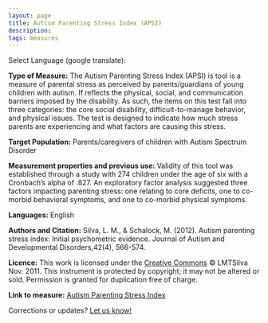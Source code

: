 ```yaml
---
layout: page
title: Autism Parenting Stress Index (APSI)
description:
tags: measures
---
```


Select Language (google translate):  

<div id="google_translate_element"></div><script type="text/javascript">
function googleTranslateElementInit() {
  new google.translate.TranslateElement({pageLanguage: 'en', layout: google.translate.TranslateElement.InlineLayout.SIMPLE, gaTrack: true, gaId: 'UA-64320648-1'}, 'google_translate_element');
}
</script><script type="text/javascript" src="//translate.google.com/translate_a/element.js?cb=googleTranslateElementInit"></script>  

**Type of Measure:** The Autism Parenting Stress Index (APSI) is tool is a measure of parental stress as perceived by parents/guardians of young children with autism. If reflects the physical, social, and communication barriers imposed by the disability. As such, the items on this test fall into three categories: the core social disability, difficult-to-manage behavior, and physical issues. The test is designed to indicate how much stress parents are experiencing and what factors are causing this stress.

**Target Population:** Parents/caregivers of children with Autism Spectrum Disorder

**Measurement properties and previous use:** Validity of this tool was established through a study with 274 children under the age of six with a Cronbach’s alpha of .827. An exploratory factor analysis suggested three factors impacting parenting stress: one relating to core deficits, one to co-morbid behavioral symptoms, and one to co-morbid physical symptoms. 

**Languages:** English

**Authors and Citation:** Silva, L. M., & Schalock, M. (2012). Autism parenting stress index: Initial psychometric evidence. Journal of Autism and Developmental Disorders,42(4), 566-574.

**Licence:** This work is licensed under the [Creative Commons](http://creativecommons.org/licenses/by-nc-nd/3.0/) © LMTSilva Nov. 2011. This instrument is protected by copyright; it may not be altered or sold. Permission is granted for duplication free of charge.

**Link to measure:** [Autism Parenting Stress Index](http://www.midss.org/sites/default/files/_parent_stress_index_with_instructions_-_11-28-11.pdf)

Corrections or updates? [Let us know!](http://disabilitymeasures.org/contact)
